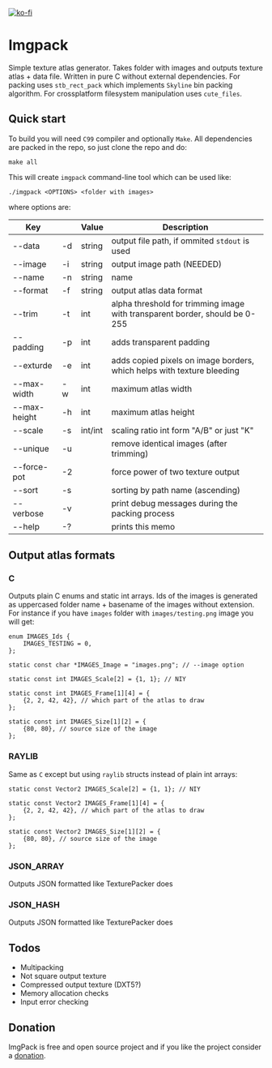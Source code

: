 [![ko-fi](https://www.ko-fi.com/img/githubbutton_sm.svg)](https://ko-fi.com/V7V0VP6A)

Imgpack
=======

Simple texture atlas generator. Takes folder with images and outputs texture atlas + data file. Written in pure C without external dependencies. For packing uses `stb_rect_pack` which implements `Skyline` bin packing algorithm. For crossplatform filesystem manipulation uses `cute_files`.

Quick start
-----------

To build you will need `C99` compiler and optionally `Make`. All dependencies are packed in the repo, so just clone the repo and do:

```
make all
```

This will create `imgpack` command-line tool which can be used like:

```
./imgpack <OPTIONS> <folder with images>
```

where options are:

| Key          |    | Value   | Description
|--------------|----|---------|----------------------------------------------
| --data       | -d | string  | output file path, if ommited `stdout` is used
| --image      | -i | string  | output image path (NEEDED)
| --name       | -n | string  | name
| --format     | -f | string  | output atlas data format
| --trim       | -t | int     | alpha threshold for trimming image with transparent border, should be 0-255
| --padding    | -p | int     | adds transparent padding
| --exturde    | -e | int     | adds copied pixels on image borders, which helps with texture bleeding
| --max-width  | -w | int     | maximum atlas width
| --max-height | -h | int     | maximum atlas height
| --scale      | -s | int/int | scaling ratio int form "A/B" or just "K"
| --unique     | -u |         | remove identical images (after trimming)
| --force-pot  | -2 |         | force power of two texture output
| --sort       | -s |         | sorting by path name (ascending)
| --verbose    | -v |         | print debug messages during the packing process
| --help       | -? |         | prints this memo

Output atlas formats
--------------------

### C

Outputs plain C enums and static int arrays. Ids of the images is generated as uppercased folder name + basename of the images without extension. For instance if you have `images` folder with `images/testing.png` image you will get:

```
enum IMAGES_Ids {
	IMAGES_TESTING = 0,
};

static const char *IMAGES_Image = "images.png"; // --image option

static const int IMAGES_Scale[2] = {1, 1}; // NIY

static const int IMAGES_Frame[1][4] = {
	{2, 2, 42, 42}, // which part of the atlas to draw
};

static const int IMAGES_Size[1][2] = {
	{80, 80}, // source size of the image
};
```

### RAYLIB

Same as `C` except but using `raylib` structs instead of plain int arrays:

```
static const Vector2 IMAGES_Scale[2] = {1, 1}; // NIY

static const Vector2 IMAGES_Frame[1][4] = {
	{2, 2, 42, 42}, // which part of the atlas to draw
};

static const Vector2 IMAGES_Size[1][2] = {
	{80, 80}, // source size of the image
};
```

### JSON\_ARRAY

Outputs JSON formatted like TexturePacker does

### JSON\_HASH

Outputs JSON formatted like TexturePacker does


Todos
-----

* Multipacking
* Not square output texture
* Compressed output texture (DXT5?)
* Memory allocation checks
* Input error checking

Donation
--------

ImgPack is free and open source project and if you like the project consider a [donation](https://ko-fi.com/V7V0VP6A).
